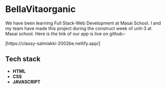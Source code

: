 # BellaVitaorganic

<p>We have been learning Full Stack-Web Development at Masai School. I and my team have made this project during the construct week of unit-3 at Masai school. Here is the link of our app is live on github:- </p> 
<p>[https://classy-salmiakki-2002be.netlify.app/]</p>


## Tech stack
<ul>
<li><b>HTML</b></li>
<li><b>CSS</b></li>
<li><b>JAVASCRIPT</b></li>
</ul>
<br>

